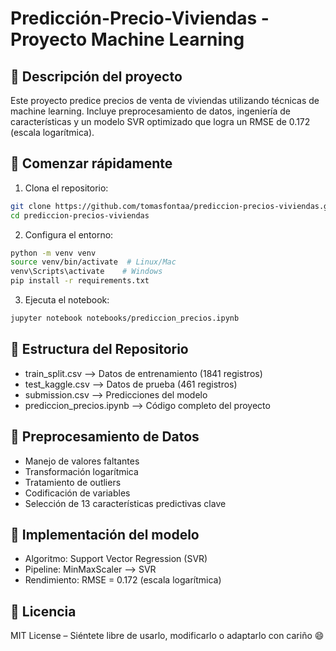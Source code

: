 # Predicción-Precio-Viviendas - Proyecto Machine Learning

## 📌 Descripción del proyecto
Este proyecto predice precios de venta de viviendas utilizando técnicas de machine learning. Incluye preprocesamiento de datos, ingeniería de características y un modelo SVR optimizado que logra un RMSE de 0.172 (escala logarítmica).

## 🚀 Comenzar rápidamente

1. Clona el repositorio:
```bash
git clone https://github.com/tomasfontaa/prediccion-precios-viviendas.git
cd prediccion-precios-viviendas
```

2. Configura el entorno:

```bash
python -m venv venv
source venv/bin/activate  # Linux/Mac
venv\Scripts\activate    # Windows
pip install -r requirements.txt
```

3. Ejecuta el notebook:

```bash
jupyter notebook notebooks/prediccion_precios.ipynb
```

## 📂 Estructura del Repositorio

- train_split.csv --> Datos de entrenamiento (1841 registros)
- test_kaggle.csv --> Datos de prueba (461 registros)
- submission.csv --> Predicciones del modelo
- prediccion_precios.ipynb --> Código completo del proyecto


## 🔧 Preprocesamiento de Datos

- Manejo de valores faltantes
- Transformación logarítmica
- Tratamiento de outliers
- Codificación de variables
- Selección de 13 características predictivas clave


## 🤖 Implementación del modelo

- Algoritmo: Support Vector Regression (SVR)
- Pipeline: MinMaxScaler --> SVR
- Rendimiento: RMSE = 0.172 (escala logarítmica)

## 📄 Licencia

MIT License – Siéntete libre de usarlo, modificarlo o adaptarlo con cariño 😄

